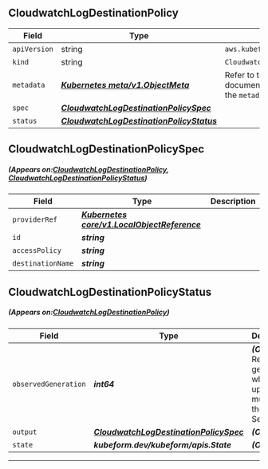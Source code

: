 ## CloudwatchLogDestinationPolicy
| Field | Type | Description |
| ------ | ----- | ----------- |
| `apiVersion` | string | `aws.kubeform.com/v1alpha1` |
|    `kind` | string | `CloudwatchLogDestinationPolicy` |
| `metadata` | ***[Kubernetes meta/v1.ObjectMeta](https://kubernetes.io/docs/reference/generated/kubernetes-api/v1.13/#objectmeta-v1-meta)***|Refer to the Kubernetes API documentation for the fields of the `metadata` field.|
| `spec` | ***[CloudwatchLogDestinationPolicySpec](#CloudwatchLogDestinationPolicySpec)***||
| `status` | ***[CloudwatchLogDestinationPolicyStatus](#CloudwatchLogDestinationPolicyStatus)***||
## CloudwatchLogDestinationPolicySpec
##### (Appears on:[CloudwatchLogDestinationPolicy](#CloudwatchLogDestinationPolicy), [CloudwatchLogDestinationPolicyStatus](#CloudwatchLogDestinationPolicyStatus))
| Field | Type | Description |
| ------ | ----- | ----------- |
| `providerRef` | ***[Kubernetes core/v1.LocalObjectReference](https://kubernetes.io/docs/reference/generated/kubernetes-api/v1.13/#localobjectreference-v1-core)***||
| `id` | ***string***||
| `accessPolicy` | ***string***||
| `destinationName` | ***string***||
## CloudwatchLogDestinationPolicyStatus
##### (Appears on:[CloudwatchLogDestinationPolicy](#CloudwatchLogDestinationPolicy))
| Field | Type | Description |
| ------ | ----- | ----------- |
| `observedGeneration` | ***int64***| ***(Optional)*** Resource generation, which is updated on mutation by the API Server.|
| `output` | ***[CloudwatchLogDestinationPolicySpec](#CloudwatchLogDestinationPolicySpec)***| ***(Optional)*** |
| `state` | ***kubeform.dev/kubeform/apis.State***| ***(Optional)*** |
---

